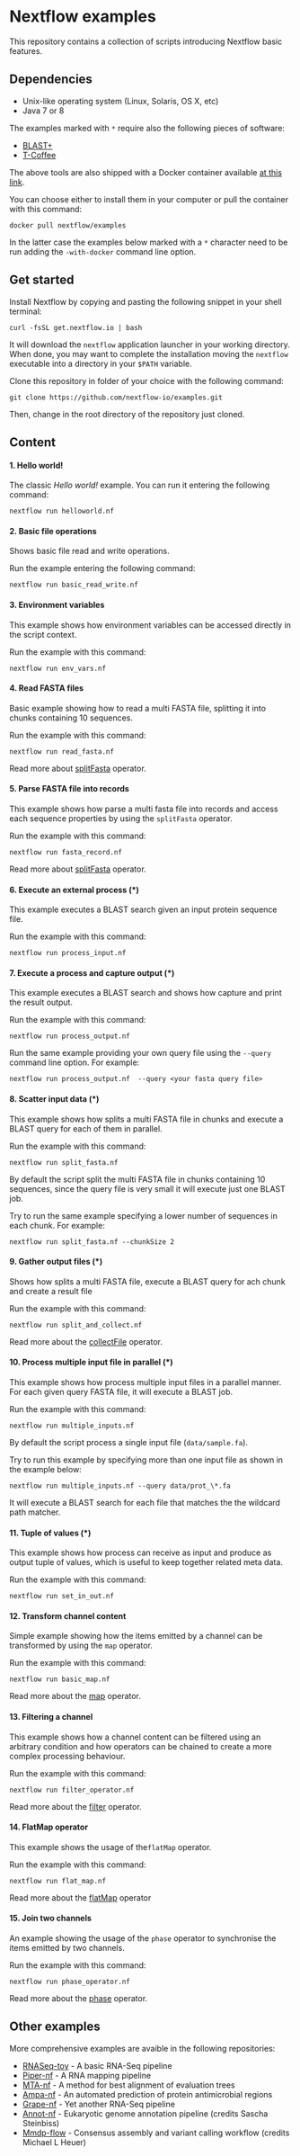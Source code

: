 # Nextflow examples

This repository contains a collection of scripts introducing Nextflow basic features. 


## Dependencies 

* Unix-like operating system (Linux, Solaris, OS X, etc)
* Java 7 or 8 

The examples marked with `*` require also the following pieces of software:  

* [BLAST+](http://ftp.ncbi.nlm.nih.gov/blast/executables/blast+/LATEST/) 
* [T-Coffee](http://www.tcoffee.org/Packages/Stable/Latest/linux/) 

The above tools are also shipped with a Docker container 
available [at this link](https://registry.hub.docker.com/u/nextflow/examples/). 

You can choose either to install them in your computer or pull the container with this 
command: 

    docker pull nextflow/examples
    
In the latter case the examples below marked with a `*` character need to be run adding 
the `-with-docker` command line option.
    


## Get started

Install Nextflow by copying and pasting the following snippet in your shell terminal: 

    curl -fsSL get.nextflow.io | bash

It will download the `nextflow` application launcher in your working directory. 
When done, you may want to complete the installation moving the `nextflow` executable 
into a directory in your `$PATH` variable. 

Clone this repository in folder of your choice with the following command: 

	git clone https://github.com/nextflow-io/examples.git 
 
Then, change in the root directory of the repository just cloned.  


## Content 

#### 1. Hello world!  

The classic *Hello world!* example. You can run it entering the following command: 

    nextflow run helloworld.nf 



#### 2. Basic file operations

Shows basic file read and write operations. 

Run the example entering the following command: 

	nextflow run basic_read_write.nf

 
 
#### 3. Environment variables

This example shows how environment variables can be accessed directly in the script context.

Run the example with this command: 

	nextflow run env_vars.nf
  
  
 
#### 4. Read FASTA files   
 
Basic example showing how to read a multi FASTA file, splitting it 
into chunks containing 10 sequences.
 
Run the example with this command: 

	nextflow run read_fasta.nf
	

Read more about [splitFasta](http://www.nextflow.io/docs/latest/operator.html#splitfasta) operator. 	
	
 
#### 5. Parse FASTA file into records

This example shows how parse a multi fasta file into records and access each sequence properties
by using the `splitFasta` operator.

Run the example with this command: 

	nextflow run fasta_record.nf
	
	
Read more about [splitFasta](http://www.nextflow.io/docs/latest/operator.html#splitfasta) operator. 	



#### 6. Execute an external process (*)       

This example executes a BLAST search given an input protein sequence file.

Run the example with this command:  

	nextflow run process_input.nf	
	
	

#### 7. Execute a process and capture output (*)

This example executes a BLAST search and shows how capture and print the result output.

Run the example with this command: 

	nextflow run process_output.nf	
	
	
Run the same example providing your own query file using the
`--query` command line option. For example:

	nextflow run process_output.nf	--query <your fasta query file>
 	
	

#### 8. Scatter input data (*)

This example shows how splits a multi FASTA file in chunks and execute a BLAST query 
for each of them in parallel.  

Run the example with this command:  

	nextflow run split_fasta.nf	

By default the script split the multi FASTA file in chunks containing 10 sequences, since the 
query file is very small it will execute just one BLAST job.
 
Try to run the same example specifying a lower number of sequences in each chunk.
For example: 

	nextflow run split_fasta.nf --chunkSize 2	



#### 9. Gather output files (*)

Shows how splits a multi FASTA file, execute a BLAST query for ach chunk and create a result file

Run the example with this command: 

	nextflow run split_and_collect.nf
	
Read more about the [collectFile](http://www.nextflow.io/docs/latest/operator.html#collectfile) operator.	
	

#### 10. Process multiple input file in parallel (*)

This example shows how process multiple input files in a parallel manner. For each given 
query FASTA file, it will execute a BLAST job.

Run the example with this command: 

	nextflow run multiple_inputs.nf 
	
	
By default the script process a single input file (`data/sample.fa`).
 

Try to run this example by specifying more than one input file as shown in the example below: 

	nextflow run multiple_inputs.nf --query data/prot_\*.fa

It will execute a BLAST search for each file that matches the 
the wildcard path matcher. 
 

#### 11. Tuple of values (*)

This example shows how process can receive as input and produce as output 
tuple of values, which is useful to keep together related meta data. 


Run the example with this command:  

	nextflow run set_in_out.nf 



#### 12. Transform channel content 

Simple example showing how the items emitted by a channel can be transformed 
by using the `map` operator.

Run the example with this command:  

	nextflow run basic_map.nf 

Read more about the [map](http://www.nextflow.io/docs/latest/operator.html#map) operator.



#### 13. Filtering a channel 

This example shows how a channel content can be filtered using an arbitrary condition
and how operators can be chained to create a more complex processing behaviour.  

Run the example with this command: 

	nextflow run filter_operator.nf 

Read more about the [filter](http://www.nextflow.io/docs/latest/operator.html#filter) operator.



#### 14. FlatMap operator 

This example shows the usage of the`flatMap` operator. 


Run the example with this command:  

	nextflow run flat_map.nf 
	
Read more about the [flatMap](http://www.nextflow.io/docs/latest/operator.html#flatmap) operator	



#### 15. Join two channels

An example showing the usage of the `phase` operator to synchronise the items emitted by two channels.
 
Run the example with this command: 

	nextflow run phase_operator.nf 
    
    
Read more about the [phase](http://www.nextflow.io/docs/latest/operator.html#phase) operator.    

    
## Other examples 

More comprehensive examples are avaible in the following repositories: 

* [RNASeq-toy](https://github.com/nextflow-io/rnatoy) - A basic RNA-Seq pipeline
* [Piper-nf](https://github.com/cbcrg/piper-nf) - A RNA mapping pipeline 
* [MTA-nf](https://github.com/cbcrg/mta-nf) - A method for best alignment of evaluation trees
* [Ampa-nf](https://github.com/cbcrg/ampa-nf) - An automated prediction of protein antimicrobial regions
* [Grape-nf](https://github.com/cbcrg/grape-nf) - Yet another RNA-Seq pipeline
* [Annot-nf](https://github.com/nextflow-io/annot-nf) - Eukaryotic genome annotation pipeline (credits Sascha Steinbiss)
* [Mmdp-flow](https://github.com/nextflow-io/nmdp-flow) - Consensus assembly and variant calling workflow (credits Michael L Heuer)
    
 
 



